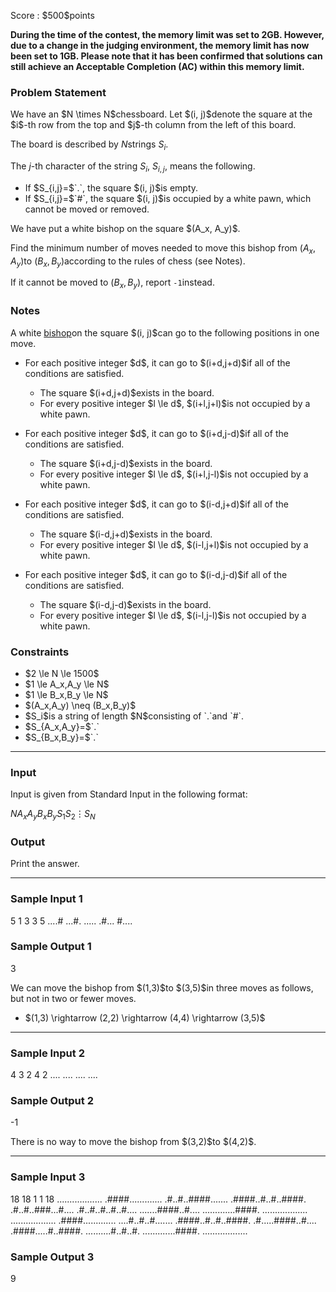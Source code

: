 
<div>

<span>

<span>

<p>
Score : $500$points
</p>

<p>

<b>
During the time of the contest, the memory limit was set to 2GB. However, due to a change in the judging environment, the memory limit has now been set to 1GB. Please note that it has been confirmed that solutions can still achieve an Acceptable Completion (AC) within this memory limit.
</b>

</p>

<div>

<section>

### **Problem Statement**

<p>
We have an $N \times N$chessboard. Let $(i, j)$denote the square at the $i$-th row from the top and $j$-th column from the left of this board.

The board is described by $N$strings $S_i$.

The $j$-th character of the string $S_i$, $S_{i,j}$, means the following.
</p>

<ul>

<li>
If $S_{i,j}=$`.`, the square $(i, j)$is empty.
</li>

<li>
If $S_{i,j}=$`#`, the square $(i, j)$is occupied by a white pawn, which cannot be moved or removed.
</li>

</ul>

<p>
We have put a white bishop on the square $(A_x, A_y)$.

Find the minimum number of moves needed to move this bishop from $(A_x, A_y)$to $(B_x, B_y)$according to the rules of chess (see Notes).

If it cannot be moved to $(B_x, B_y)$, report `-1`instead.
</p>

</section>

</div>

<div>

<section>

### **Notes**

<p>
A white <a href="https://en.wikipedia.org/wiki/Bishop_(chess)">bishop</a>on the square $(i, j)$can go to the following positions in one move.
</p>

<ul>

<li>

<p>
For each positive integer $d$, it can go to $(i+d,j+d)$if all of the conditions are satisfied.
</p>

<ul>

<li>
The square $(i+d,j+d)$exists in the board.
</li>

<li>
For every positive integer $l \le d$, $(i+l,j+l)$is not occupied by a white pawn.
</li>

</ul>

</li>

<li>

<p>
For each positive integer $d$, it can go to $(i+d,j-d)$if all of the conditions are satisfied.
</p>

<ul>

<li>
The square $(i+d,j-d)$exists in the board.
</li>

<li>
For every positive integer $l \le d$, $(i+l,j-l)$is not occupied by a white pawn.
</li>

</ul>

</li>

<li>

<p>
For each positive integer $d$, it can go to $(i-d,j+d)$if all of the conditions are satisfied.
</p>

<ul>

<li>
The square $(i-d,j+d)$exists in the board.
</li>

<li>
For every positive integer $l \le d$, $(i-l,j+l)$is not occupied by a white pawn.
</li>

</ul>

</li>

<li>

<p>
For each positive integer $d$, it can go to $(i-d,j-d)$if all of the conditions are satisfied.
</p>

<ul>

<li>
The square $(i-d,j-d)$exists in the board.
</li>

<li>
For every positive integer $l \le d$, $(i-l,j-l)$is not occupied by a white pawn.
</li>

</ul>

</li>

</ul>

</section>

</div>

<div>

<section>

### **Constraints**

<ul>

<li>
$2 \le N \le 1500$
</li>

<li>
$1 \le A_x,A_y \le N$
</li>

<li>
$1 \le B_x,B_y \le N$
</li>

<li>
$(A_x,A_y) \neq (B_x,B_y)$
</li>

<li>
$S_i$is a string of length $N$consisting of `.`and `#`.
</li>

<li>
$S_{A_x,A_y}=$`.`
</li>

<li>
$S_{B_x,B_y}=$`.`
</li>

</ul>

</section>

</div>

---

<div>

<div>

<section>

### **Input**

<p>
Input is given from Standard Input in the following format:
</p>

<div>

$N$$A_x$$A_y$$B_x$$B_y$$S_1$$S_2$$\vdots$$S_N$
</div>

</section>

</div>

<div>

<section>

### **Output**

<p>
Print the answer.
</p>

</section>

</div>

</div>

---

<div>

<section>

### **Sample Input 1**

<div>

5
1 3
3 5
....#
...#.
.....
.#...
#....

</div>

</section>

</div>

<div>

<section>

### **Sample Output 1**

<div>

3

</div>

<p>
We can move the bishop from $(1,3)$to $(3,5)$in three moves as follows, but not in two or fewer moves.
</p>

<ul>

<li>
$(1,3) \rightarrow (2,2) \rightarrow (4,4) \rightarrow (3,5)$
</li>

</ul>

</section>

</div>

---

<div>

<section>

### **Sample Input 2**

<div>

4
3 2
4 2
....
....
....
....

</div>

</section>

</div>

<div>

<section>

### **Sample Output 2**

<div>

-1

</div>

<p>
There is no way to move the bishop from $(3,2)$to $(4,2)$.
</p>

</section>

</div>

---

<div>

<section>

### **Sample Input 3**

<div>

18
18 1
1 18
..................
.####.............
.#..#..####.......
.####..#..#..####.
.#..#..###...#....
.#..#..#..#..#....
.......####..#....
.............####.
..................
..................
.####.............
....#..#..#.......
.####..#..#..####.
.#.....####..#....
.####.....#..####.
..........#..#..#.
.............####.
..................

</div>

</section>

</div>

<div>

<section>

### **Sample Output 3**

<div>

9

</div>

</section>

</div>

</span>

</span>

</div>
